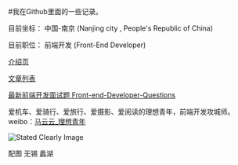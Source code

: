 
#我在Github里面的一些记录。

目前坐标： 中国-南京 (Nanjing city , People's Republic of China)

目前职位：  前端开发  (Front-End Developer)

[介绍页](http://markyun.github.io/My-blog/ "My-blog")

[文章列表](https://github.com/markyun/My-blog/issues "文章issues") 

[最新前端开发面试题 Front-end-Developer-Questions    ](https://github.com/markyun/My-blog/blob/master/Front-end-Developer-Questions "最新前端开发面试题")

爱机车、爱骑行、爱旅行、爱摄影、爱阅读的理想青年，前端开发攻城师。weibo：[马云云_理想青年](http://weibo.com/920802999 "markyun的微博")  


![Stated Clearly Image](http://farm4.staticflickr.com/3757/9364862224_217bcf88a8_c.jpg)  

配图 无锡 蠡湖 